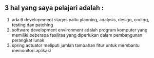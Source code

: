 ## 3 hal yang saya pelajari adalah :
1. ada 6 developement stages yaitu planning, analysis, design, coding, testing dan patching
2. software development environment adalah program komputer yang memiliki beberapa fasilitas yang diperlukan dalam pembangunan perangkat lunak
3. spring actuator meliputi jumlah tambahan fitur untuk membantu memonitori aplikasi